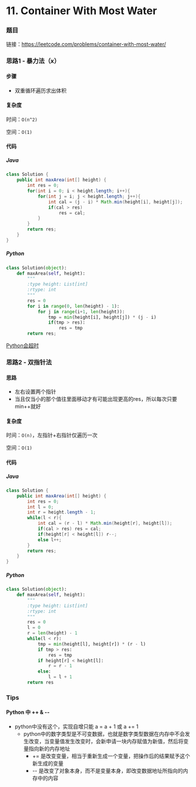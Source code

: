 # 11. Container With Most Water

### 题目

链接：https://leetcode.com/problems/container-with-most-water/



### 思路1 - 暴力法（x）

#### 步骤

- 双重循环遍历求出体积



#### 复杂度

时间：```O(n^2)```

空间：```O(1)```



#### 代码

##### Java

``` java
class Solution {
    public int maxArea(int[] height) {
        int res = 0;
        for(int i = 0; i < height.length; i++){
            for(int j = i; j < height.length; j++){
                int cal = (j - i) * Math.min(height[i], height[j]);
                if(cal > res)
                    res = cal;
            }
        }
        return res; 
    }
}
```



##### Python

```python
class Solution(object):
    def maxArea(self, height):
        """
        :type height: List[int]
        :rtype: int
        """
        res = 0
        for i in range(0, len(height) - 1):
            for j in range(i+1, len(height)):
                tmp = min(height[i], height[j]) * (j - i)
                if(tmp > res):
                    res = tmp
        return res;
```

<u>Python会超时</u>



### 思路2 - 双指针法

#### 思路

- 左右设置两个指针
- 当且仅当小的那个值往里面移动才有可能出现更高的res，所以每次只要min++就好



#### 复杂度

时间：```O(n)```，左指针+右指针仅遍历一次

空间：```O(1)```



#### 代码

##### Java

```java
class Solution {
    public int maxArea(int[] height) {
        int res = 0;
        int l = 0;
        int r = height.length - 1;
        while(l < r){
            int cal = (r - l) * Math.min(height[r], height[l]);
            if(cal > res) res = cal;
            if(height[r] < height[l]) r--;
            else l++;
        }
        return res;
    }
}
```



##### Python

```python
class Solution(object):
    def maxArea(self, height):
        """
        :type height: List[int]
        :rtype: int
        """
        res = 0
        l = 0
        r = len(height) - 1
        while(l < r):
            tmp = min(height[l], height[r]) * (r - l)
            if tmp > res:
                res = tmp
            if height[r] < height[l]:
                r = r - 1
            else:
                l = l + 1
        return res
```



### Tips

#### Python 中 ++ & --

- python中没有这个，实现自增只能 a = a + 1 或 a += 1
  - python中的数字类型是不可变数据，也就是数字类型数据在内存中不会发生改变，当变量值发生改变时，会新申请一块内存赋值为新值，然后将变量指向新的内存地址
    - += 是改变变量，相当于重新生成一个变量，把操作后的结果赋予这个新生成的变量
    - -- 是改变了对象本身，而不是变量本身，即改变数据地址所指向的内存中的内容

